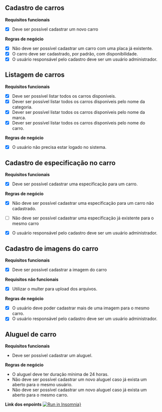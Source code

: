 ## Cadastro de carros

**Requisitos funcionais**
* [x] Deve ser possível cadastrar um novo carro

**Regras de negócio**
* [x] Não deve ser possível cadastrar um carro com uma placa já existente.
* [x] O carro deve ser cadastrado, por padrão, com disponibilidade.
* [x] O usuário responsável pelo cadastro deve ser um usuário administrador.

## Listagem de carros

**Requisitos funcionais**
* [x] Deve ser possível listar todos os carros disponíveis.
* [x] Dever ser possível listar todos os carros disponíveis pelo nome da categoria.
* [x] Dever ser possível listar todos os carros disponíveis pelo nome da marca.
* [x] Dever ser possível listar todos os carros disponíveis pelo nome do carro.

**Regras de negócio**
* [x] O usuário não precisa estar logado no sistema.

## Cadastro de especificação no carro

**Requisitos funcionais**
* [x] Deve ser possível cadastrar uma especificação para um carro.

**Regras de negócio**
* [x] Não deve ser possível cadastrar uma especificação para um carro não cadastrado.

* [ ] Não deve ser possível cadastrar uma especificação já existente para o mesmo carro

* [x] O usuário responsável pelo cadastro deve ser um usuário administrador.

## Cadastro de imagens do carro

**Requisitos funcionais**
* [x] Deve ser possível cadastrar a imagem do carro 

**Requisitos não funcionais**
* [x] Utilizar o multer para upload dos arquivos.

**Regras de negócio**
* [x] O usuário deve poder cadastrar mais de uma imagem para o mesmo carro.
* [x] O usuário responsável pelo cadastro deve ser um usuário administrador.

## Aluguel de carro

**Requisitos funcionais**
* Deve ser possível cadastrar um aluguel.

**Regras de negócio**
* O aluguel deve ter duração mínima de 24 horas.
* Não deve ser possível cadastrar um novo aluguel caso já exista um aberto para o mesmo usuário.
* Não deve ser possível cadastrar um novo aluguel caso já exista um aberto para o mesmo carro.

**Link dos enpoints**
[![Run in Insomnia}](https://insomnia.rest/images/run.svg)](https://insomnia.rest/run/?label=Rentx%20-%20Ignite%20Rocketseat&uri=https%3A%2F%2Fgist.githubusercontent.com%2FVictorMello1993%2Fed3660a8b692828ec6b08f3fe6ab793e%2Fraw%2F7ffe82e67c94b355f68cf801386c92e266aa0697%2FInsomnia_2021-12-13.json)